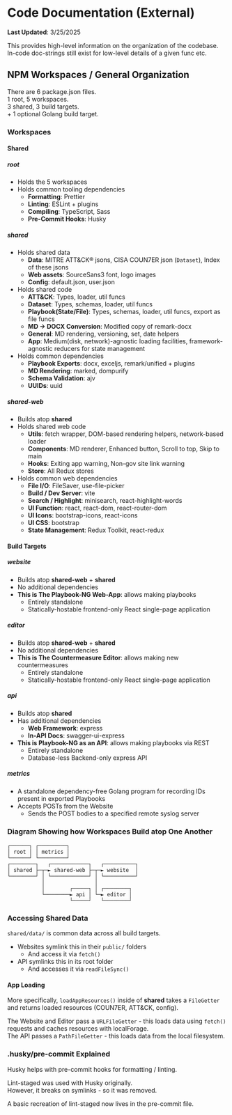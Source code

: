 # Code Documentation (External)

**Last Updated**: 3/25/2025

This provides high-level information on the organization of the codebase.  
In-code doc-strings still exist for low-level details of a given func etc.

## NPM Workspaces / General Organization

There are 6 package.json files.  
1 root, 5 workspaces.  
3 shared, 3 build targets.  
\+ 1 optional Golang build target.

### Workspaces

#### Shared

##### root

- Holds the 5 workspaces
- Holds common tooling dependencies
  - **Formatting**: Prettier
  - **Linting**: ESLint + plugins
  - **Compiling**: TypeScript, Sass
  - **Pre-Commit Hooks**: Husky

##### shared

- Holds shared data
  - **Data**: MITRE ATT&amp;CK&reg; jsons, CISA COUN7ER json (`Dataset`), Index of these jsons
  - **Web assets**: SourceSans3 font, logo images
  - **Config**: default.json, user.json
- Holds shared code
  - **ATT&amp;CK**: Types, loader, util funcs
  - **Dataset**: Types, schemas, loader, util funcs
  - **Playbook(State/File)**: Types, schemas, loader, util funcs, export as file funcs
  - **MD &rarr; DOCX Conversion**: Modified copy of remark-docx
  - **General**: MD rendering, versioning, set, date helpers
  - **App**: Medium(disk, network)-agnostic loading facilities, framework-agnostic reducers for state management
- Holds common dependencies
  - **Playbook Exports**: docx, exceljs, remark/unified + plugins
  - **MD Rendering**: marked, dompurify
  - **Schema Validation**: ajv
  - **UUIDs**: uuid

##### shared-web

- Builds atop **shared**
- Holds shared web code
  - **Utils**: fetch wrapper, DOM-based rendering helpers, network-based loader
  - **Components**: MD renderer, Enhanced button, Scroll to top, Skip to main
  - **Hooks**: Exiting app warning, Non-gov site link warning
  - **Store**: All Redux stores
- Holds common web dependencies
  - **File I/O**: FileSaver, use-file-picker
  - **Build / Dev Server**: vite
  - **Search / Highlight**: minisearch, react-highlight-words
  - **UI Function**: react, react-dom, react-router-dom
  - **UI Icons**: bootstrap-icons, react-icons
  - **UI CSS**: bootstrap
  - **State Management**: Redux Toolkit, react-redux

#### Build Targets

##### website

- Builds atop **shared-web** + **shared**
- No additional dependencies
- **This is The Playbook-NG Web-App**: allows making playbooks
  - Entirely standalone
  - Statically-hostable frontend-only React single-page application

##### editor

- Builds atop **shared-web** + **shared**
- No additional dependencies
- **This is The Countermeasure Editor**: allows making new countermeasures
  - Entirely standalone
  - Statically-hostable frontend-only React single-page application

##### api

- Builds atop **shared**
- Has additional dependencies
  - **Web Framework**: express
  - **In-API Docs**: swagger-ui-express
- **This is Playbook-NG as an API**: allows making playbooks via REST
  - Entirely standalone
  - Database-less Backend-only express API

##### metrics

- A standalone dependency-free Golang program for recording IDs present in exported Playbooks
- Accepts POSTs from the Website
  - Sends the POST bodies to a specified remote syslog server

### Diagram Showing how Workspaces Build atop One Another

```
┌──────┐ ┌─────────┐
│ root │ │ metrics │
└──────┘ └─────────┘
┌────────┐   ┌────────────┐   ┌──────────┐
│ shared ├─┬─► shared-web ├─┬─► website  │
└────────┘ │ └────────────┘ │ └──────────┘
           │                │
           │        ┌─────┐ │ ┌────────┐
           └────────► api │ └─► editor │
                    └─────┘   └────────┘
```

### Accessing Shared Data

`shared/data/` is common data across all build targets.

- Websites symlink this in their `public/` folders
  - And access it via `fetch()`
- API symlinks this in its root folder
  - And accesses it via `readFileSync()`

#### App Loading

More specifically, `loadAppResources()` inside of **shared** takes a `FileGetter` and returns loaded resources (COUN7ER, ATT&amp;CK, config).

The Website and Editor pass a `URLFileGetter` - this loads data using `fetch()` requests and caches resources with localForage.  
The API passes a `PathFileGetter` - this loads data from the local filesystem.

### .husky/pre-commit Explained

Husky helps with pre-commit hooks for formatting / linting.

Lint-staged was used with Husky originally.  
However, it breaks on symlinks - so it was removed.

A basic recreation of lint-staged now lives in the pre-commit file.
